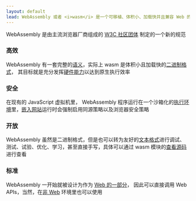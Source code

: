 ```yaml
---
layout: default
lead: WebAssembly 或者 <i>wasm</i> 是一个可移植、体积小、加载快并且兼容 Web 的全新格式
---
```

<div class="flash flash-warn">
  WebAssembly 是由主流浏览器厂商组成的 <a href="https://www.w3.org/community/webassembly/">W3C 社区团体</a> 制定的一个新的规范
</div>
<div class="row">
  <div class="bubble col-xs-12 col-md-6">
    <h3>高效</h3>
    <p>WebAssembly 有一套完整的<a href="/docs/semantics/">语义</a>，实际上 wasm 是体积小且加载快的<a href="/docs/binary-encoding/">二进制格式</a>， 其目标就是充分发挥<a href="/docs/portability/#assumptions-for-efficient-execution">硬件能力</a>以达到原生执行效率</p>
  </div>
  <div class="bubble col-xs-12 col-md-6">
    <h3>安全</h3>
    <p>在现有的 JavaScript 虚拟机里， WebAssembly 程序运行在一个沙箱化的<a href="/docs/semantics/#linear-memory">执行环境</a>里，<a href="/docs/web/">嵌入网站</a>运行时会强制启用同源策略以及浏览器安全策略</p>
  </div>
</div>
<div class="row">
  <div class="bubble col-xs-12 col-md-6">
    <h3>开放</h3>
    <p>WebAssembly 虽然是二进制格式，但是也可以转为友好的<a href="/docs/text-format/">文本格式</a>进行调试、测试、试验、优化、学习，甚至直接手写，具体可以通过 wasm 模块的<a href="/docs/faq/#will-webassembly-support-view-source-on-the-web">查看源码</a>进行查看</p>
  </div>
  <div class="bubble col-xs-12 col-md-6">
    <h3>标准</h3>
    <p>WebAssembly 一开始就被设计为作为 <a href="/docs/web/">Web 的一部分</a>， 因此可以直接调用 Web APIs，当然，在<a href="/docs/non-web/">非 Web</a> 环境里也可以使用</p>
  </div>
</div>